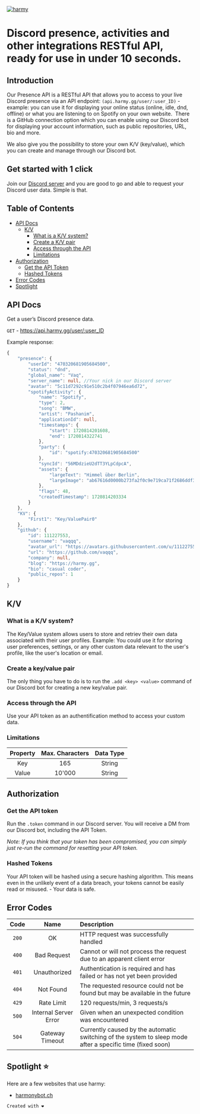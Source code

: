 [![harmy](https://harmy.gg/HarmySVGREADME.svg)](https://harmy.gg/)
# Discord presence, activities and other integrations RESTful API, ready for use in under 10 seconds.

## Introduction
Our Presence API is a RESTful API that allows you to access to your live Discord presence via an API endpoint: `(api.harmy.gg/user/:user_ID)` - example: you can use it for displaying your online status (online, idle, dnd, offline) or what you are listening to on Spotify on your own website.  There is a GitHub connection option which you can enable using our Discord bot for displaying your account information, such as public repositories, URL, bio and more.

We also give you the possibility to store your own K/V (key/value), which you can create and manage through our Discord bot.

## Get started with 1 click
Join our [Discord server](https://discord.gg/asyWxPudkQ) and you are good to go and able to request your Discord user data. Simple is that.

## Table of Contents
- [API Docs](https://github.com/vaqqq/harmy/tree/main?tab=readme-ov-file#api-docs)
    - [K/V](https://github.com/vaqqq/harmy/tree/main?tab=readme-ov-file#kv)
        - [What is a K/V system?](https://github.com/vaqqq/harmy/tree/main?tab=readme-ov-file#what-is-a-kv-system)
        - [Create a K/V pair](https://github.com/vaqqq/harmy/tree/main?tab=readme-ov-file#create-a-keyvalue-pair)
        - [Access through the API](https://github.com/vaqqq/harmy/tree/main?tab=readme-ov-file#access-through-the-api)
        - [Limitations](https://github.com/vaqqq/harmy/tree/main?tab=readme-ov-file#limitations)
- [Authorization](https://github.com/vaqqq/harmy/tree/main?tab=readme-ov-file#authorization)
    - [Get the API Token](https://github.com/vaqqq/harmy/tree/main?tab=readme-ov-file#get-the-api-token)
    - [Hashed Tokens](https://github.com/vaqqq/harmy/tree/main?tab=readme-ov-file#hashed-tokens)
- [Error Codes](https://github.com/vaqqq/harmy/tree/main?tab=readme-ov-file#error-codes)
- [Spotlight](https://github.com/vaqqq/harmy/tree/main?tab=readme-ov-file#spotlight-)

## API Docs
Get a user’s Discord presence data.

`GET` - https://api.harmy.gg/user/:user_ID

Example response:
```ts
{
    "presence": {
        "userId": "470320681905684500",
        "status": "dnd",
        "global_name": "Vaq",
        "server_name": null, //Your nick in our Discord server
        "avatar": "5c11d7292c91e510c2b4f07946ea6d72",
        "spotifyActivity": {
            "name": "Spotify",
            "type": 2,
            "song": "BMW",
            "artist": "Pashanim",
            "applicationId": null,
            "timestamps": {
                "start": 1720814201608,
                "end": 1720814322741
            },
            "party": {
                "id": "spotify:470320681905684500"
            },
            "syncId": "56MDdzieU2dTT3YLpCdpcA",
            "assets": {
                "largeText": "Himmel über Berlin",
                "largeImage": "ab67616d0000b273fa2f0c9e719ca71f2686ddf3"
            },
            "flags": 48,
            "createdTimestamp": 1720814203334
        }
    },
    "KV": {
        "First1": "Key/ValuePair0"
    },
    "github": {
        "id": 111227553,
        "username": "vaqqq",
        "avatar_url": "https://avatars.githubusercontent.com/u/111227553?v=4",
        "url": "https://github.com/vaqqq",
        "company": null,
        "blog": "https://harmy.gg",
        "bio": "casual coder",
        "public_repos": 1
    }
}
```

## K/V

### What is a K/V system?
The Key/Value system allows users to store and retriev their own data associated with their user profiles. Example: You could use it for storing user preferences, settings, or any other custom data relevant to the user's profile, like the user's location or email.

### Create a key/value pair
The only thing you have to do is to run the `.add <key> <value>` command of our Discord bot for creating a new key/value pair.

### Access through the API
Use your API token as an authentification method to access your custom data.

### Limitations
| Property | Max. Characters | Data Type |
|:--------:|:---------------:|:---------:|
| Key      | 165             | String    |
| Value    | 10'000          | String    |

## Authorization

### Get the API token
Run the `.token` command in our Discord server. You will receive a DM from our Discord bot, including the API Token.

*Note: If you think that your token has been compromised, you can simply just re-run the command for resetting your API token.*

### Hashed Tokens
Your API token will be hashed using a secure hashing algorithm. This means even in the unlikely event of a data breach, your tokens cannot be easily read or misused. - Your data is safe.

## Error Codes
|   Code   |      Name       |     Description     |
|:--------:|:---------------:|:--------------------|
| `200`      | OK              | HTTP request was successfully handled |
| `400`      | Bad Request     | Cannot or will not process the request due to an apparent client error |
| `401`      | Unauthorized    | Authentication is required and has failed or has not yet been provided |
| `404`      | Not Found       | The requested resource could not be found but may be available in the future |
| `429`      | Rate Limit      |  120 requests/min, 3 requests/s |
| `500`      | Internal Server Error | Given when an unexpected condition was encountered |
| `504`      | Gateway Timeout | Currently caused by the automatic switching of the system to sleep mode after a specific time (fixed soon)|

## Spotlight ⭐
Here are a few websites that use harmy:

- [harmonybot.ch](https://harmonybot.ch/home)


`Created with ❤️`
